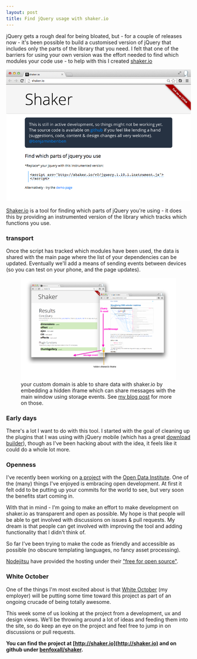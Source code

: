 ```yaml
---
layout: post
title: Find jQuery usage with shaker.io
---
```


<p class="lead">jQuery gets a rough deal for being bloated, but - for a couple of releases now - it's been possible to build a customised version of jQuery that includes only the parts of the library that you need.  I felt that one of the barriers for using your own version was the effort needed to find which modules your code use - to help with this I created <a href="http://shaker.io">shaker.io</a></p>

![IMAGE - shaker.io](/img/shaker.png)

[Shaker.io](http://shaker.io) is a tool for finding which parts of jQuery you're using - it does this by providing an instrumented version of the library which tracks which functions you use.

### transport

Once the script has tracked which modules have been used, the data is shared with the main page where the list of your dependencies can be updated.  Eventually we'll add a means of sending events between devices (so you can test on your phone, and the page updates).

<figure>
	<img src="/img/shaker-transport.png" />
	<figcaption>
		your custom domain is able to share data with shaker.io by embedding a hidden iframe which can share messages with the main window using storage events. See <a href="http://benjaminbenben.com/2013/04/24/cross-window-communication-1/">my blog post</a> for more on those.
	</figcaption>
</figure>

### Early days

There's a lot I want to do with this tool.  I started with the goal of cleaning up the plugins that I was using with jQuery mobile (which has a great [download builder](http://jquerymobile.com/download-builder/)), though as I've been hacking about with the idea, it feels like it could do a whole lot more.

### Openness

I've recently been working on [a project](http://certificates.theodi.org) with the [Open Data Institute](http://theodi.org). One of the (many) things I've enjoyed is embracing open development. At first it felt odd to be putting up your commits for the world to see, but very soon the benefits start coming in.

With that in mind - I'm going to make an effort to make development on shaker.io as transparent and open as possible.  My hope is that people will be able to get involved with discussions on issues & pull requests. My dream is that people can get involved with improving the tool and adding functionality that I didn't think of.

So far I've been trying to make the code as friendly and accessible as possible (no obscure templating languages, no fancy asset processing).

[Nodejitsu](https://www.nodejitsu.com/) have provided the hosting under their ["free for open source"](http://opensource.nodejitsu.com/).

### White October

One of the things I'm most excited about is that [White October](http://whiteoctober.co.uk) (my employer) will be putting some time toward this project as part of an ongoing crucade of being totally awesome.

This week some of us looking at the project from a development, ux and design views. We'll be throwing around a lot of ideas and feeding them into the site, so do keep an eye on the project and feel free to jump in on discussions or pull requests.

__You can find the project at [http://shaker.io](http://shaker.io) and on github under [benfoxall/shaker](http://github.com/benfoxall/shaker).__